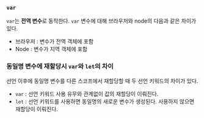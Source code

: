 ### `var`

`var`는 **전역 변수**로 동작한다.
`var` 변수에 대해 브라우저와 node의 다음과 같은 차이가 있다.

- 브라우저 : 변수가 전역 객체에 포함
- Node : 변수가 지역 객체에 포함

### 동일명 변수에 재할당시 `var`와 `let`의 차이

선언 이후에 동일명 변수를 다른 스코프에서 재할당할 때 두 선언 키워드의 차이가 있다.

- `var` : 선언 키워드 사용 유무와 관계없이 값의 재할당이 이뤄진다.
- `let` : 선언 키워드를 사용하면 동일명의 새로운 변수가 생성된다. 사용하지 않으면 재할당이 이뤄진다.
